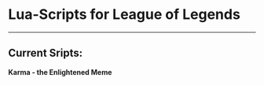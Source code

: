 Lua-Scripts for League of Legends
==========
----------
Current Sripts:  
----------
**Karma - the Enlightened Meme**
